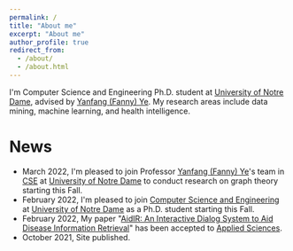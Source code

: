 ```yaml
---
permalink: /
title: "About me"
excerpt: "About me"
author_profile: true
redirect_from: 
  - /about/
  - /about.html
---
```


I'm Computer Science and Engineering Ph.D. student at [University of Notre Dame](https://www.nd.edu), advised by [Yanfang (Fanny) Ye](http://yes-lab.org/). My research areas include data mining, machine learning, and health intelligence. 

News
======
- March 2022, I'm pleased to join Professor [Yanfang (Fanny) Ye](http://yes-lab.org/)'s team in [CSE](https://cse.nd.edu/) at [University of Notre Dame](https://www.nd.edu/) to conduct research on graph theory starting this Fall.
- February 2022, I'm pleased to join [Computer Science and Engineering](https://cse.nd.edu/) at [University of Notre Dame](https://www.nd.edu/) as a Ph.D. student starting this Fall.
- February 2022, My paper "[AidIR: An Interactive Dialog System to Aid Disease Information Retrieval](https://www.mdpi.com/2076-3417/12/4/1875)" has been accepted to [Applied Sciences](https://www.mdpi.com/journal/applsci).
- October 2021, Site published.
